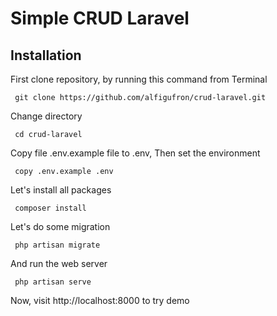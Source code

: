 # Simple CRUD Laravel

## Installation

First clone repository, by running this command from Terminal
```
 git clone https://github.com/alfigufron/crud-laravel.git 
```

Change directory
```
 cd crud-laravel 
```

Copy file .env.example file to .env, Then set the environment
```
 copy .env.example .env
```

Let's install all packages
```
 composer install 
```

Let's do some migration
```
 php artisan migrate 
```

And run the web server
```
 php artisan serve 
```

Now, visit http://localhost:8000 to try demo